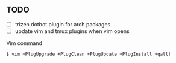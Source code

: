 ## TODO

- [ ] trizen dotbot plugin for arch packages
- [ ] update vim and tmux plugins when vim opens

Vim command
```sh
$ vim +PlugUpgrade +PlugClean +PlugUpdate +PlugInstall +qall!
```
